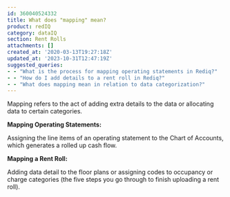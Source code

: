 ```yaml
---
id: 360040524332
title: What does "mapping" mean?
product: redIQ
category: dataIQ
section: Rent Rolls
attachments: []
created_at: '2020-03-13T19:27:18Z'
updated_at: '2023-10-31T12:47:19Z'
suggested_queries:
- - "What is the process for mapping operating statements in Rediq?"
- - "How do I add details to a rent roll in Rediq?"
- - "What does mapping mean in relation to data categorization?"
---
```

Mapping refers to the act of adding extra details to the data or allocating data to certain categories.

**Mapping Operating Statements:**

Assigning the line items of an operating statement to the Chart of Accounts, which generates a rolled up cash flow.

**Mapping a Rent Roll:**

Adding data detail to the floor plans or assigning codes to occupancy or charge categories (the five steps you go through to finish uploading a rent roll).
